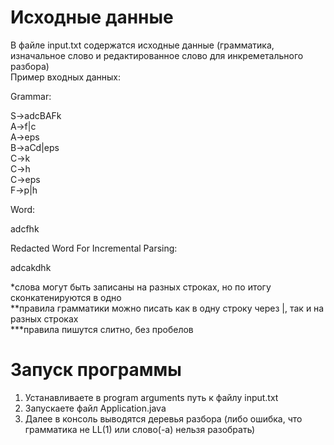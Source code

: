 # Исходные данные
В файле input.txt содержатся исходные данные (грамматика, изначальное слово и редактированное слово для инкреметального разбора)<br>
Пример входных данных:<br>

<div>
<p>Grammar:</p>  
S->adcBAFk<br>  
A->f|c<br>
A->eps<br>  
B->aCd|eps<br>  
C->k<br>
C->h<br>
C->eps<br>
F->p|h<br>

<p>Word:</p>
adcfhk<br>

<p>Redacted Word For Incremental Parsing:</p>
adcakdhk<br>
</div>
  
*слова могут быть записаны на разных строках, но по итогу сконкатенируются в одно<br>
**правила грамматики можно писать как в одну строку через |, так и на разных строках<br>
***правила пишутся слитно, без пробелов<br>

# Запуск программы
1. Устанавливаете в program arguments путь к файлу input.txt
2. Запускаете файл Application.java
3. Далее в консоль выводятся деревья разбора (либо ошибка, что грамматика не LL(1) или слово(-а) нельзя разобрать)
